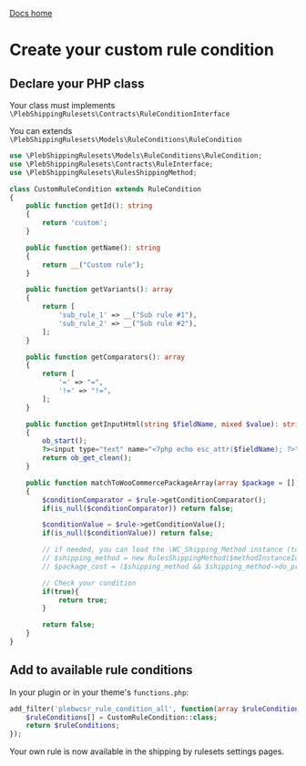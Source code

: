 [Docs home](index.md)

# Create your custom rule condition

## Declare your PHP class

Your class must implements ``\PlebShippingRulesets\Contracts\RuleConditionInterface``

You can extends ``\PlebShippingRulesets\Models\RuleConditions\RuleCondition``

```php
use \PlebShippingRulesets\Models\RuleConditions\RuleCondition;
use \PlebShippingRulesets\Contracts\RuleInterface;
use \PlebShippingRulesets\RulesShippingMethod;

class CustomRuleCondition extends RuleCondition
{
	public function getId(): string
	{
		return 'custom';
	}

	public function getName(): string
	{
		return __("Custom rule");
	}

	public function getVariants(): array
	{
		return [
			'sub_rule_1' => __("Sub rule #1"),
			'sub_rule_2' => __("Sub rule #2"),
		];
	}

	public function getComparators(): array
	{
		return [
			'=' => "=", 
			'!=' => "!=",
		];
	}

	public function getInputHtml(string $fieldName, mixed $value): string
	{
		ob_start();
		?><input type="text" name="<?php echo esc_attr($fieldName); ?>" value="<?php esc_attr_e($value); ?>" required><?php
		return ob_get_clean();
	}

	public function matchToWooCommercePackageArray(array $package = [], ?RuleInterface $rule = null, int $methodInstanceId = 0): bool
	{
		$conditionComparator = $rule->getConditionComparator();
		if(is_null($conditionComparator)) return false;

		$conditionValue = $rule->getConditionValue();
		if(is_null($conditionValue)) return false;

		// if needed, you can load the \WC_Shipping_Method instance (to get options value or public properties)
		// $shipping_method = new RulesShippingMethod($methodInstanceId);
		// $package_cost = ($shipping_method && $shipping_method->do_prices_include_tax()) ? $package['cart_subtotal'] : $package['contents_cost'];

		// Check your condition
		if(true){
			return true;
		}

		return false;
	}
}
```

## Add to available rule conditions

In your plugin or in your theme's ``functions.php``:

```php
add_filter('plebwcsr_rule_condition_all', function(array $ruleConditions = []){
	$ruleConditions[] = CustomRuleCondition::class;
	return $ruleConditions;
});
```

Your own rule is now available in the shipping by rulesets settings pages.